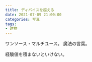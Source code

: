 ```yaml
---
title: ディバイスを越える
date: 2021-07-09 21:00:00
categories: 写真
tags:
- 建物
---
```


ワンソース・マルチユース。
魔法の言葉。

経験値を積まないといけない。